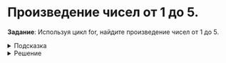 # Произведение чисел от 1 до 5.
**Задание**: Используя цикл for, найдите произведение чисел от 1 до 5.
<details>
<summary>Подсказка</summary>
Начните с переменной, равной 1, и умножайте её на каждое число в цикле.
</details>
<details>
<summary>Решение</summary>

```python
product = 1
for i in range(1, 6):
    product *= i
print(product)  # Ответ: 120
```

</details>